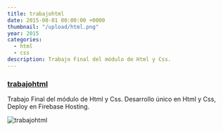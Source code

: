 ```yaml
---
title: trabajohtml
date: 2015-08-01 00:00:00 +0000
thumbnail: "/upload/html.png"
year: 2015
categories:
  - html
  - css
description: Trabajo Final del módulo de Html y Css.
---
```


### [trabajohtml](https://trabajohtml-e3b22.firebaseapp.com/)

Trabajo Final del módulo de Html y Css.
Desarrollo único en Html y Css, Deploy en Firebase Hosting.

![trabajohtml](/upload/html.png)
